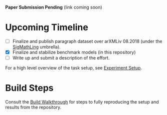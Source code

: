 **Paper Submission Pending** (link coming soon)

# Upcoming Timeline
 - [ ] Finalize and publish paragraph dataset over arXMLiv 08.2018 (under the [SigMathLing](https://sigmathling.kwarc.info/resources/) umbrella).
 - [x] Finalize and stabilize benchmark models (in this repository)
 - [ ] Write up and submit a description of the effort.

For a high level overview of the task setup, see [Experiment Setup](doc/Experimental_Setup.md).

# Build Steps

Consult the [Build Walkthrough](doc/Build_Walkthrough.md) for steps to fully reproducing the setup and results from the repository.
